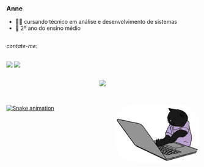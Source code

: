 ### Anne

- 👩‍💻 cursando técnico em análise e desenvolvimento de sistemas
- 📖 2º ano do ensino médio

##

</div>
    <h6> contate-me: </h6>
  <div>    
  <a href = "mailto: anneestherlf10@gmail.com"><img src="https://img.shields.io/badge/-Gmail-%23333?style=for-the-badge&logo=gmail&logoColor=white" target="_blank"></a>
    <a href="https://instagram.com/anneestherlf" target="_blank"><img src="https://img.shields.io/badge/-Instagram-%23E4405F?style=for-the-badge&logo=instagram&logoColor=white" target="_blank"></a>

##

<div align="center">
  <a href="https://github.com/anneestherlf">
  <img height="130em" src="https://github-readme-stats.vercel.app/api/top-langs/?username=anneestherlf&layout=compact&langs_count=7&theme=nightowl"/>
</div>
    
  ##
    
  <div style="display: inline_block"><br>
     <img align="right" alt="coding-cat" src="https://raw.githubusercontent.com/HolyZheng/holyZheng-blog/master/images/coding.gif" height="150" style="border-radius:50px;"
    
  ![Snake animation](https://github.com/anneestherlf/anneestherlf/blob/output/github-contribution-grid-snake.svg)
    
</div>
